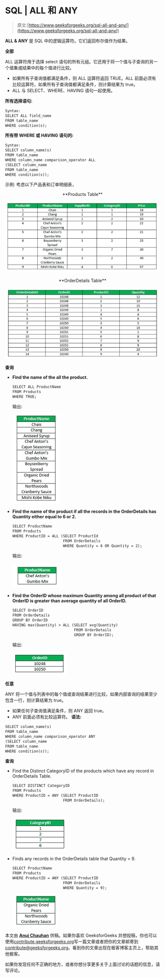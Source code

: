 # SQL | ALL 和 ANY

> 原文:[https://www.geeksforgeeks.org/sql-all-and-any/](https://www.geeksforgeeks.org/sql-all-and-any/)

**ALL & ANY** 是 SQL 中的逻辑运算符。它们返回布尔值作为结果。

**全部**

ALL 运算符用于选择 select 语句的所有元组。它还用于将一个值与子查询的另一个值集或结果中的每个值进行比较。

*   如果所有子查询值都满足条件，则 ALL 运算符返回 TRUE。ALL 前面必须有比较运算符，如果所有子查询值都满足条件，则计算结果为 true。
*   ALL 与 SELECT、WHERE、HAVING 语句一起使用。

**所有选择语句:**

```
Syntax:
SELECT ALL field_name
FROM table_name
WHERE condition(s);

```

**所有带 WHERE 或 HAVING 语句的:**

```
Syntax:
SELECT column_name(s)
FROM table_name
WHERE column_name comparison_operator ALL
(SELECT column_name
FROM table_name
WHERE condition(s));

```

示例:
考虑以下产品表和订单明细表，

<center>**Products Table**</center>

![](img/f32b5cda1f06def19418b385b3452baa.png)

<center>**OrderDetails Table**</center>

![](img/1e1c5a548a88151512875ed5afc058ad.png)

**查询**

*   **Find the name of the all the product.**

    ```
    SELECT ALL ProductName 
    FROM Products
    WHERE TRUE;

    ```

    输出:

    ![](img/8bb611ea5e91e4ba231d68536c744329.png)

*   **Find the name of the product if all the records in the OrderDetails has Quantity either equal to 6 or 2.**

    ```
    SELECT ProductName 
    FROM Products
    WHERE ProductID = ALL (SELECT ProductId
                           FROM OrderDetails
                           WHERE Quantity = 6 OR Quantity = 2);

    ```

    输出:

    ![](img/8d751ed0602207b0ea1cd337cd279e86.png)

*   **Find the OrderID whose maximum Quantity among all product of that OrderID is greater than average quantity of all OrderID.**

    ```
    SELECT OrderID 
    FROM OrderDetails 
    GROUP BY OrderID 
    HAVING max(Quantity) > ALL (SELECT avg(Quantity) 
                                FROM OrderDetails 
                                GROUP BY OrderID);

    ```

    输出:

    ![](img/a8ff6f99ea4980506090076ebc83f6f1.png)

**任意**

ANY 将一个值与列表中的每个值或查询结果进行比较，如果内部查询的结果至少包含一行，则计算结果为 true。

*   如果任何子查询值满足条件，则 ANY 返回 true。
*   ANY 前面必须有比较运算符。
    **语法:**

```
SELECT column_name(s)
FROM table_name
WHERE column_name comparison_operator ANY
(SELECT column_name
FROM table_name
WHERE condition(s));
```

**查询**

*   Find the Distinct CategoryID of the products which have any record in OrderDetails Table.

    ```
    SELECT DISTINCT CategoryID
    FROM Products 
    WHERE ProductID = ANY (SELECT ProductID 
                           FROM OrderDetails);

    ```

    输出:

    ![](img/7f9388003b4d7718f8f55c3f46ccdbf0.png)

*   Finds any records in the OrderDetails table that Quantity = 9.

    ```
    SELECT ProductName
    FROM Products
    WHERE ProductID = ANY (SELECT ProductID
                           FROM OrderDetails
                           WHERE Quantity = 9);

    ```

    ![](img/d6afa57acb37f0900408766475691dd8.png)

本文由 **[Anuj Chauhan](https://www.facebook.com/anuj0503)** 供稿。如果你喜欢 GeeksforGeeks 并想投稿，你也可以使用[contribute.geeksforgeeks.org](http://www.contribute.geeksforgeeks.org)写一篇文章或者把你的文章邮寄到 contribute@geeksforgeeks.org。看到你的文章出现在极客博客主页上，帮助其他极客。

如果你发现任何不正确的地方，或者你想分享更多关于上面讨论的话题的信息，请写评论。